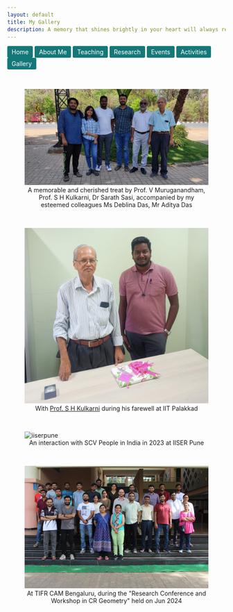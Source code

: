 ```yaml
---
layout: default
title: My Gallery
description: A memory that shines brightly in your heart will always remind you...
---
```

<a href="index" class="btn" style="display: inline-block; padding: 5px 10px; background-color: #157878; color: white; text-decoration: none; border-radius: 3px;">Home</a>  <a href="about" class="btn" style="display: inline-block; padding: 5px 10px; background-color: #157878; color: white; text-decoration: none; border-radius: 3px;">About Me</a> <a href="teaching" class="btn" style="display: inline-block; padding: 5px 10px; background-color: #157878; color: white; text-decoration: none; border-radius: 3px;">Teaching</a>  <a href="research" class="btn" style="display: inline-block; padding: 5px 10px; background-color: #157878; color: white; text-decoration: none; border-radius: 3px;">Research</a>  <a href="event" class="btn" style="display: inline-block; padding: 5px 10px; background-color: #157878; color: white; text-decoration: none; border-radius: 3px;">Events</a>  <a href="activities" class="btn" style="display: inline-block; padding: 5px 10px; background-color: #157878; color: white; text-decoration: none; border-radius: 3px;">Activities</a> <a href="gallery" class="btn" style="display: inline-block; padding: 5px 10px; background-color: #157878; color: white; text-decoration: none; border-radius: 3px;">Gallery</a>

<br/>

<figure class="image">
  <img width="800"  src="images/professor.jpg" alt="professors">
  <figcaption align="center"> A memorable and cherished treat by Prof. V Muruganandham, Prof. S H Kulkarni, Dr Sarath Sasi, accompanied by my esteemed colleagues Ms Deblina Das, Mr Aditya Das </figcaption>
</figure>


<br/>

<figure class="image">
  <img width="800" src="images/kulkarni.jpg" alt="kulkarni">
  <figcaption align="center"> With <a href="https://publications.iitpkd.ac.in/researcher/s-h-kulkarni">Prof. S H Kulkarni</a> during his farewell at IIT Palakkad </figcaption>
</figure>


<br/>

<figure class="image">
  <img width="800" src="images/iiserpune.png" alt="iiserpune">
  <figcaption align="center"> An interaction with SCV People in India in 2023 at IISER Pune </figcaption>
</figure>



<br/>

<figure class="image">
  <img width="800" src="images/CAM.jpg" alt="CAM">
  <figcaption align="center"> At TIFR CAM Bengaluru, during the "Research Conference and Workshop in CR Geometry" held on Jun 2024
 </figcaption>
</figure>










